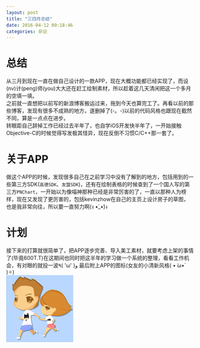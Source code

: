 ```yaml
---
layout: post
title: "三四月总结"
date: 2016-04-12 09:18:46
categories: 杂记
---
```


# 总结

从三月到现在一直在做自己设计的一款APP，现在大概功能都已经实现了，而设(nv)计(peng)师(you)大大还在赶工绘制素材，所以趁着这几天清闲把这一个多月的空填一填。   
之前就一直想把以前写的新浪博客搬运过来，拖到今天也算完工了。再看以前的那些博客，发现有很多不成熟的地方，遂删掉了(-。-)以前的代码风格也跟现在截然不同，算是一点点在进步。   
转眼距自己辞掉工作已经过去半年了，也自学iOS开发快半年了，一开始接触Objective-C的时候觉得写发极其怪异，现在反倒不习惯C/C++那一套了。   

# 关于APP

做这个APP的时候，发现很多自己在之前学习中没有了解到的地方，包括用到的一些第三方SDK(`高德SDK`、`友盟SDK`)，还有在绘制表格的时候查到了一个国人写的第三方`PNChart`，一开始以为像喵神那种已经是非常厉害的了，一直以那种人为榜样，现在又发现了更厉害的，包括kevinzhow在自己的主页上设计房子的草图，也是我非常向往，所以要一直努力啊(ง •̀_•́)ง   

# 计划

接下来的打算就很简单了，把APP逐步完善、导入美工素材，就要考虑上架的事情了(毕竟600T.T)在这期间也同时把这半年的学习做一个系统的整理，看看工作机会，有对眼的就投一波٩( 'ω' )و 最后附上APP的图标(女友的小清新风格( • ̀ω•́ )✧)   
![](images/appicon.png)
